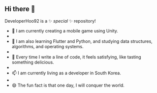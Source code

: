 ## Hi there 👋


DeveloperHoo92 is a ✨ _special_ ✨ repository!

- 🔭 I am currently creating a mobile game using Unity.
- 
- 🌱 I am also learning Flutter and Python, and studying data structures, algorithms, and operating systems.
- 
- 🤔 Every time I write a line of code, it feels satisfying, like tasting something delicious.
- 
- 📫 I am currently living as a developer in South Korea.
- 
- 😄 The fun fact is that one day, I will conquer the world.
